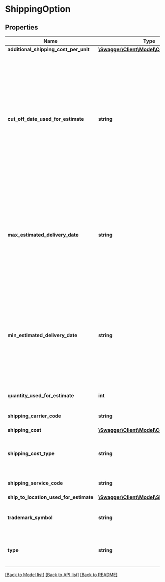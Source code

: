 # ShippingOption

## Properties
Name | Type | Description | Notes
------------ | ------------- | ------------- | -------------
**additional_shipping_cost_per_unit** | [**\Swagger\Client\Model\ConvertedAmount**](ConvertedAmount.md) |  | [optional] 
**cut_off_date_used_for_estimate** | **string** | The deadline date that the item must be purchased by in order to be received by the buyer within the delivery window ( maxEstimatedDeliveryDate and minEstimatedDeliveryDate fields). This field is returned only for items that are eligible for &#39;Same Day Handling&#39;. For these items, the value of this field is what is displayed in the Delivery line on the View Item page. This value is returned in UTC format (yyyy-MM-ddThh:mm:ss.sssZ), which you can convert into the local time of the buyer. | [optional] 
**max_estimated_delivery_date** | **string** | The end date of the delivery window (latest projected delivery date). This value is returned in UTC format (yyyy-MM-ddThh:mm:ss.sssZ), which you can convert into the local time of the buyer. Note: For the best accuracy, always include the location of where the item is be shipped in the contextualLocation values of the X-EBAY-C-ENDUSERCTX request header. | [optional] 
**min_estimated_delivery_date** | **string** | The start date of the delivery window (earliest projected delivery date). This value is returned in UTC format (yyyy-MM-ddThh:mm:ss.sssZ), which you can convert into the local time of the buyer. Note: For the best accuracy, always include the location of where the item is be shipped in the contextualLocation values of the X-EBAY-C-ENDUSERCTX request header. | [optional] 
**quantity_used_for_estimate** | **int** | The number of items used when calculating the estimation information. | [optional] 
**shipping_carrier_code** | **string** | A name of the shipping provider, such as FedEx, or USPS. | [optional] 
**shipping_cost** | [**\Swagger\Client\Model\ConvertedAmount**](ConvertedAmount.md) |  | [optional] 
**shipping_cost_type** | **string** | Indicates the class of the shipping cost. Valid Values: Flat or Calculated. Code so that your app gracefully handles any future changes to this list. | [optional] 
**shipping_service_code** | **string** | The type of shipping service. For example, USPS First Class. | [optional] 
**ship_to_location_used_for_estimate** | [**\Swagger\Client\Model\ShipToLocation**](ShipToLocation.md) |  | [optional] 
**trademark_symbol** | **string** | Any trademark symbol, such as &amp;trade; or &amp;reg;, that needs to be shown in superscript next to the shipping service name. | [optional] 
**type** | **string** | The type of a shipping option, such as EXPEDITED, ONE_DAY, STANDARD, ECONOMY, PICKUP, etc. | [optional] 

[[Back to Model list]](../README.md#documentation-for-models) [[Back to API list]](../README.md#documentation-for-api-endpoints) [[Back to README]](../README.md)


